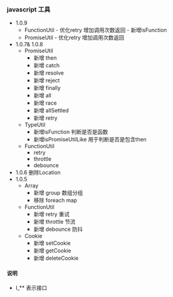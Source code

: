 ### javascript 工具

* 1.0.9
     * FunctionUtil 
      - 优化retry 增加调用次数返回
      - 新增isFunction
     * PromiseUtil 
      - 优化retry 增加调用次数返回
* 1.0.7& 1.0.8
    * PromiseUtil 
      - 新增 then
      - 新增 catch
      - 新增 resolve
      - 新增 reject
      - 新增 finally
      - 新增 all
      - 新增 race
      - 新增 allSettled
      - 新增 retry
    * TypeUtil
      - 新增isFunction 判断是否是函数
      - 新增isPromiseUtilLike 用于判断是否是包含then
    * FunctionUtil
      * retry
      * throttle
      * debounce
* 1.0.6 删除Location
* 1.0.5
    * Array
      - 新增 group 数组分组
      - 移除 foreach map
    * FunctionUtil
      - 新增 retry     重试
      - 新增 throttle  节流
      - 新增 debounce   防抖  
    * Cookie 
      - 新增 setCookie
      - 新增 getCookie
      - 新增 deleteCookie

#### 说明
* I_** 表示接口